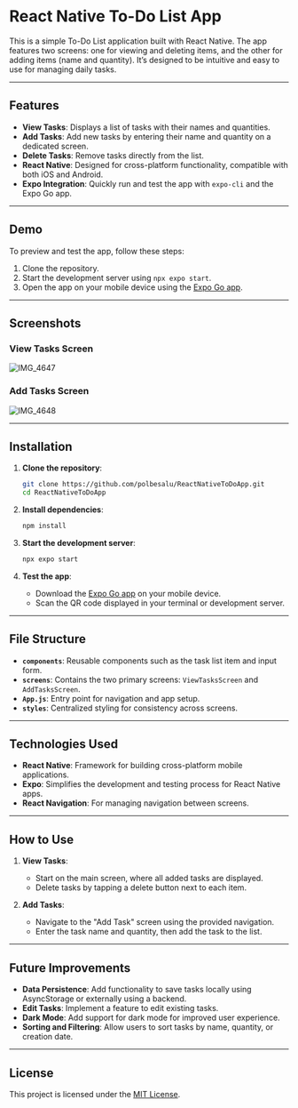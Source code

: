 # React Native To-Do List App

This is a simple To-Do List application built with React Native. The app features two screens: one for viewing and deleting items, and the other for adding items (name and quantity). It’s designed to be intuitive and easy to use for managing daily tasks.

---

## Features

- **View Tasks**: Displays a list of tasks with their names and quantities.
- **Add Tasks**: Add new tasks by entering their name and quantity on a dedicated screen.
- **Delete Tasks**: Remove tasks directly from the list.
- **React Native**: Designed for cross-platform functionality, compatible with both iOS and Android.
- **Expo Integration**: Quickly run and test the app with `expo-cli` and the Expo Go app.

---

## Demo

To preview and test the app, follow these steps:

1. Clone the repository.
2. Start the development server using `npx expo start`.
3. Open the app on your mobile device using the [Expo Go app](https://expo.dev/client).

---

## Screenshots

### View Tasks Screen  
![IMG_4647](https://github.com/user-attachments/assets/34d98c15-c5ff-491a-8072-fa2664425cb6)

### Add Tasks Screen  
![IMG_4648](https://github.com/user-attachments/assets/10020e15-d07c-46a9-92a9-135b0cb282c2)

---

## Installation

1. **Clone the repository**:

   ```bash
   git clone https://github.com/polbesalu/ReactNativeToDoApp.git
   cd ReactNativeToDoApp
   ```

2. **Install dependencies**:

   ```bash
   npm install
   ```

3. **Start the development server**:

   ```bash
   npx expo start
   ```

4. **Test the app**:

   - Download the [Expo Go app](https://expo.dev/client) on your mobile device.
   - Scan the QR code displayed in your terminal or development server.

---

## File Structure

- **`components`**: Reusable components such as the task list item and input form.
- **`screens`**: Contains the two primary screens: `ViewTasksScreen` and `AddTasksScreen`.
- **`App.js`**: Entry point for navigation and app setup.
- **`styles`**: Centralized styling for consistency across screens.

---

## Technologies Used

- **React Native**: Framework for building cross-platform mobile applications.
- **Expo**: Simplifies the development and testing process for React Native apps.
- **React Navigation**: For managing navigation between screens.

---

## How to Use

1. **View Tasks**:
   - Start on the main screen, where all added tasks are displayed.
   - Delete tasks by tapping a delete button next to each item.

2. **Add Tasks**:
   - Navigate to the "Add Task" screen using the provided navigation.
   - Enter the task name and quantity, then add the task to the list.

---

## Future Improvements

- **Data Persistence**: Add functionality to save tasks locally using AsyncStorage or externally using a backend.
- **Edit Tasks**: Implement a feature to edit existing tasks.
- **Dark Mode**: Add support for dark mode for improved user experience.
- **Sorting and Filtering**: Allow users to sort tasks by name, quantity, or creation date.

---

## License

This project is licensed under the [MIT License](./LICENSE).
